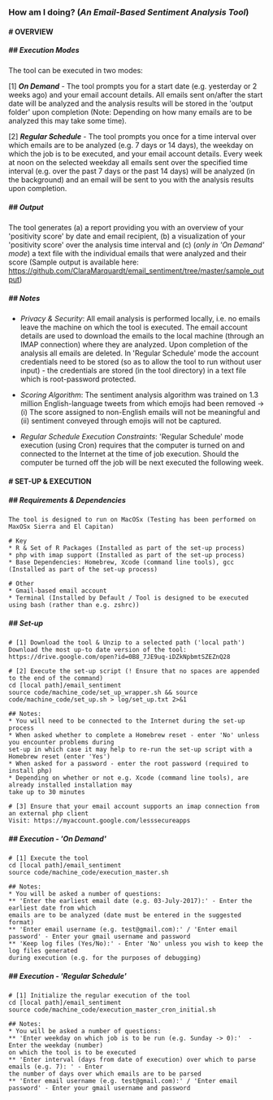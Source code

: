 ### **How am I doing?** (_An Email-Based Sentiment Analysis Tool_)

#### # OVERVIEW

##### **## Execution Modes**  
The tool can be executed in two modes:  

[1] _**On Demand**_ - The tool prompts you for a start date (e.g. yesterday or 2 weeks ago) and your email account details. All emails sent on/after the start date will be analyzed and the analysis results will be stored in the 'output folder' upon completion (Note: Depending on how many emails are to be analyzed this may take some time). 

[2] _**Regular Schedule**_ - The tool prompts you once for a time interval over which emails are to be analyzed (e.g. 7 days or 14 days), the weekday on which the job is to be executed, and your email account details. Every week at noon on the selected weekday all emails sent over the specified time interval (e.g. over the past 7 days or the past 14 days) will be analyzed (in the background) and an email will be sent to you with the analysis results upon completion. 

##### **## Output**  
The tool generates (a) a report providing you with an overview of your 'positivity score' by date and email recipient, (b) a visualization of your 'positivity score' over the analysis time interval and (c) (_only in 'On Demand' mode_) a text file with the individual emails that were analyzed and their score (Sample output is available here: https://github.com/ClaraMarquardt/email_sentiment/tree/master/sample_output)

##### **## Notes**  

 - _Privacy & Security_: All email analysis is performed locally, i.e. no emails leave the machine on which the tool is executed. The email account details are used to download the emails to the local machine (through an IMAP connection) where they are analyzed. Upon completion of the analysis all emails are  deleted. In 'Regular Schedule' mode the account credentials need to be stored (so as to allow the tool to run without user input) - the credentials are stored (in the tool directory) in a text file which is root-password protected. 
 
 - _Scoring Algorithm_: The sentiment analysis algorithm was trained on 1.3 million English-language tweets from which emojis had been removed -> (i) The score assigned to non-English emails will not be meaningful and (ii) sentiment conveyed through emojis will not be captured. 

 - _Regular Schedule Execution Constraints_: 'Regular Schedule' mode execution (using Cron) requires that the computer is turned on and connected to the Internet at the time of job execution. Should the computer be turned off the job will be next executed the following week.  

#### # SET-UP & EXECUTION

##### **## Requirements & Dependencies**  

````
The tool is designed to run on MacOSx (Testing has been performed on MaxOSx Sierra and El Capitan)

# Key
* R & Set of R Packages (Installed as part of the set-up process)
* php with imap support (Installed as part of the set-up process)
* Base Dependencies: Homebrew, Xcode (command line tools), gcc (Installed as part of the set-up process)

# Other
* Gmail-based email account 
* Terminal (Installed by Default / Tool is designed to be executed using bash (rather than e.g. zshrc))
````

##### **## Set-up**  

````
# [1] Download the tool & Unzip to a selected path ('local path')
Download the most up-to date version of the tool: https://drive.google.com/open?id=0B8_7JE9uq-iDZkNpbmtSZEZnQ28

# [2] Execute the set-up script (! Ensure that no spaces are appended to the end of the command)
cd [local path]/email_sentiment 
source code/machine_code/set_up_wrapper.sh && source code/machine_code/set_up.sh > log/set_up.txt 2>&1 

## Notes:
* You will need to be connected to the Internet during the set-up process
* When asked whether to complete a Homebrew reset - enter 'No' unless you encounter problems during 
set-up in which case it may help to re-run the set-up script with a Homebrew reset (enter 'Yes')
* When asked for a password - enter the root password (required to install php)
* Depending on whether or not e.g. Xcode (command line tools), are already installed installation may 
take up to 30 minutes

# [3] Ensure that your email account supports an imap connection from an external php client
Visit: https://myaccount.google.com/lesssecureapps

````

##### **## Execution - 'On Demand'**  

````
# [1] Execute the tool
cd [local path]/email_sentiment 
source code/machine_code/execution_master.sh 

## Notes:
* You will be asked a number of questions:
** 'Enter the earliest email date (e.g. 03-July-2017):' - Enter the earliest date from which 
emails are to be analyzed (date must be entered in the suggested format)
** 'Enter email username (e.g. test@gmail.com):' / 'Enter email password' - Enter your gmail username and password 
** 'Keep log files (Yes/No):' - Enter 'No' unless you wish to keep the log files generated 
during execution (e.g. for the purposes of debugging)
````

##### **## Execution - 'Regular Schedule'**  

````
# [1] Initialize the regular execution of the tool
cd [local path]/email_sentiment 
source code/machine_code/execution_master_cron_initial.sh

## Notes:
* You will be asked a number of questions:
** 'Enter weekday on which job is to be run (e.g. Sunday -> 0):'  - Enter the weekday (number) 
on which the tool is to be executed
** 'Enter interval (days from date of execution) over which to parse emails (e.g. 7): ' - Enter 
the number of days over which emails are to be parsed
** 'Enter email username (e.g. test@gmail.com):' / 'Enter email password' - Enter your gmail username and password 

````



